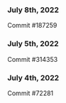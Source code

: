 ### July 8th, 2022

Commit #187259

### July 5th, 2022

Commit #314353


### July 4th, 2022

Commit #72281
